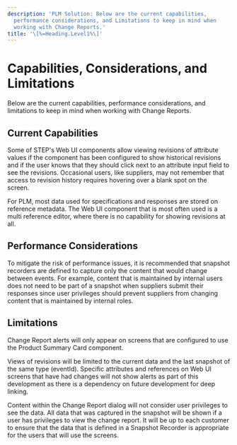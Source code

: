 ```yaml
---
description: 'PLM Solution: Below are the current capabilities,
  performance considerations, and Limitations to keep in mind when
  working with Change Reports.'
title: '\[%=Heading.Level1%\]'
---
```


Capabilities, Considerations, and Limitations
=============================================

Below are the current capabilities, performance considerations, and
limitations to keep in mind when working with Change Reports.

Current Capabilities
--------------------

Some of STEP's Web UI components allow viewing revisions of attribute
values if the component has been configured to show historical revisions
and if the user knows that they should click next to an attribute input
field to see the revisions. Occasional users, like suppliers, may not
remember that access to revision history requires hovering over a blank
spot on the screen.

For PLM, most data used for specifications and responses are stored on
reference metadata. The Web UI component that is most often used is a
multi reference editor, where there is no capability for showing
revisions at all.

Performance Considerations
--------------------------

To mitigate the risk of performance issues, it is recommended that
snapshot recorders are defined to capture only the content that would
change between events. For example, content that is maintained by
internal users does not need to be part of a snapshot when suppliers
submit their responses since user privileges should prevent suppliers
from changing content that is maintained by internal roles.

Limitations
-----------

Change Report alerts will only appear on screens that are configured to
use the Product Summary Card component.

Views of revisions will be limited to the current data and the last
snapshot of the same type (eventId). Specific attributes and references
on Web UI screens that have had changes will not show alerts as part of
this development as there is a dependency on future development for deep
linking.

Content within the Change Report dialog will not consider user
privileges to see the data. All data that was captured in the snapshot
will be shown if a user has privileges to view the change report. It
will be up to each customer to ensure that the data that is defined in a
Snapshot Recorder is appropriate for the users that will use the
screens.
